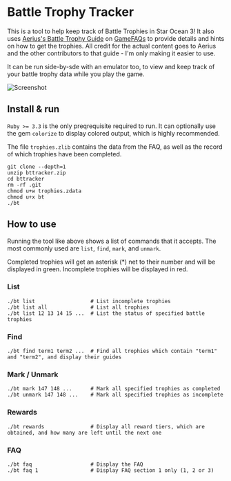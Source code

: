# Battle Trophy Tracker

This is a tool to help keep track of Battle Trophies in Star Ocean 3! It also uses [Aerius's Battle Trophy Guide](battle_trophy_guide) on [GameFAQs](gamefaqs) to provide details and hints on how to get the trophies. All credit for the actual content goes to Aerius and the other contributors to that guide - I'm only making it easier to use.

It can be run side-by-sde with an emulator too, to view and keep track of your battle trophy data while you play the game.

![Screenshot](./screenshots/screenshot01.png)

## Install & run

`Ruby >= 3.3` is the only preqrequisite required to run. It can optionally use the gem `colorize` to display colored output, which is highly recommended.

The file `trophies.zlib` contains the data from the FAQ, as well as the record of which trophies have been completed.

```shell
git clone --depth=1
unzip bttracker.zip
cd bttracker
rm -rf .git
chmod u+w trophies.zdata
chmod u+x bt
./bt
```

## How to use

Running the tool like above shows a list of commands that it accepts. The most commonly used are `list`, `find`, `mark`, and `unmark`.

Completed trophies will get an asterisk (*) net to their number and will be displayed in green. Incomplete trophies will be displayed in red.

### List

```shell
./bt list                  # List incomplete trophies
./bt list all              # List all trophies
./bt list 12 13 14 15 ...  # List the status of specified battle trophies
```

### Find

```shell
./bt find term1 term2 ...  # Find all trophies which contain "term1" and "term2", and display their guides
```

### Mark / Unmark

```shell
./bt mark 147 148 ...      # Mark all specified trophies as completed
./bt unmark 147 148 ...    # Mark all specified trophies as incomplete
```

### Rewards

```shell
./bt rewards               # Display all reward tiers, which are obtained, and how many are left until the next one
```

### FAQ

```shell
./bt faq                   # Display the FAQ
./bt faq 1                 # Display FAQ section 1 only (1, 2 or 3)
```

[gamefaqs]: https://gamefaqs.gamespot.com
[battle_trophy_guide]: https://gamefaqs.gamespot.com/ps2/536705-star-ocean-till-the-end-of-time/faqs/38855
